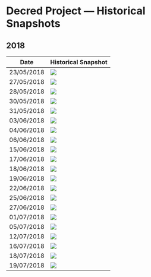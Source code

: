 # Decred Project — Historical Snapshots
## 2018

| Date | Historical Snapshot |
| --------- | ---- |
| 23/05/2018 | <img src="/snapshots/230518.png" width="auto%"> |
| 27/05/2018 | <img src="/snapshots/270518.png" width="auto%"> |
| 28/05/2018 | <img src="/snapshots/280518.png" width="auto%"> |
| 30/05/2018 | <img src="/snapshots/300518.png" width="auto%"> |
| 31/05/2018 | <img src="/snapshots/310518.png" width="auto%"> |
| 03/06/2018 | <img src="/snapshots/030618.png" width="auto%"> |
| 04/06/2018 | <img src="/snapshots/040618.png" width="auto%"> |
| 06/06/2018 | <img src="/snapshots/060618.png" width="auto%"> |
| 15/06/2018 | <img src="/snapshots/150618.png" width="auto%"> |
| 17/06/2018 | <img src="/snapshots/170618.png" width="auto%"> |
| 18/06/2018 | <img src="/snapshots/180618.png" width="auto%"> |
| 19/06/2018 | <img src="/snapshots/190618.png" width="auto%"> |
| 22/06/2018 | <img src="/snapshots/220618.png" width="auto%"> |
| 25/06/2018 | <img src="/snapshots/250618.png" width="auto%"> |
| 27/06/2018 | <img src="/snapshots/270618.png" width="auto%"> |
| 01/07/2018 | <img src="/snapshots/010718.png" width="auto%"> |
| 05/07/2018 | <img src="/snapshots/050718.png" width="auto%"> |
| 12/07/2018 | <img src="/snapshots/120718.png" width="auto%"> |
| 16/07/2018 | <img src="/snapshots/160718.png" width="auto%"> |
| 18/07/2018 | <img src="/snapshots/180718.png" width="auto%"> |
| 19/07/2018 | <img src="/snapshots/190718.png" width="auto%"> |
